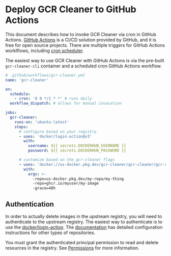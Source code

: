 # Deploy GCR Cleaner to GitHub Actions

This document describes how to invoke GCR Cleaner via cron in GitHub Actions.
[GitHub Actions][github-actions] is a CI/CD solution provided by GitHub, and it
is free for open source projects. There are multiple triggers for GitHub Actions
worklflows, including [cron scheduler][github-actions-cron].

The easiest way to use GCR Cleaner with GitHub Actions is via the pre-built
`gcr-cleaner-cli` container and a scheduled cron GitHub Actions workflow.

```yaml
# .github/workflows/gcr-cleaner.yml
name: 'gcr-cleaner'

on:
  schedule:
    - cron: '0 0 */1 * *' # runs daily
  workflow_dispatch: # allows for manual invocation

jobs:
  gcr-cleaner:
    runs-on: 'ubuntu-latest'
    steps:
      # configure based on your registry
      - uses: 'docker/login-action@v3'
        with:
          username: ${{ secrets.DOCKERHUB_USERNAME }}
          password: ${{ secrets.DOCKERHUB_PASSWORD }}

      # customize based on the gcr-cleaner flags
      - uses: 'docker://us-docker.pkg.dev/gcr-cleaner/gcr-cleaner/gcr-cleaner-cli'
        with:
          args: >-
            -repo=us-docker.pkg.dev/my-repo/my-thing
            -repo=ghcr.io/myuser/my-image
            -grace=48h
```


## Authentication

In order to actually delete images in the upstream registry, you will need to
authenticate to the upstream registry. The easiest way to authenticate is to use
the [docker/login-action][docker-auth]. The [documentation][docker-auth] has
detailed configuration instructions for other types of repositories.

You must grant the authenticated principal permission to read and delete
resources in the registry. See [Permissions](../README.md#permissions) for more
information.


[github-actions]: https://github.com/features/actions
[github-actions-cron]: https://docs.github.com/en/actions/using-workflows/events-that-trigger-workflows#schedule
[docker-auth]: https://github.com/docker/login-action
